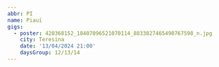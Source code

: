 ```yaml
---
abbr: PI
name: Piauí
gigs:
  - poster: 420368152_18407096521070114_8833827465490767598_n.jpg
    city: Teresina
    date: '13/04/2024 21:00'
    daysGroup: 12/13/14
---
```


